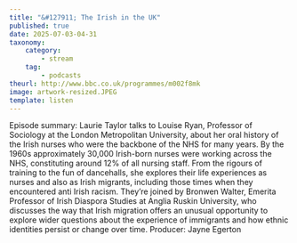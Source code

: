 ```yaml
---
title: "&#127911; The Irish in the UK"
published: true
date: 2025-07-03-04-31
taxonomy:
    category:
        - stream
    tag:
        - podcasts
theurl: http://www.bbc.co.uk/programmes/m002f8mk
image: artwork-resized.JPEG
template: listen
---
```


Episode summary: Laurie Taylor talks to Louise Ryan, Professor of Sociology at the London Metropolitan University, about her oral history of the Irish nurses who were the backbone of the NHS for many years. By the 1960s approximately 30,000 Irish-born nurses were working across the NHS, constituting around 12% of all nursing staff. From the rigours of training to the fun of dancehalls, she explores their life experiences as nurses and also as Irish migrants, including those times when they encountered anti Irish racism. They&rsquo;re joined by Bronwen Walter, Emerita Professor of Irish Diaspora Studies at Anglia Ruskin University, who discusses the way that Irish migration offers an unusual opportunity to explore wider questions about the experience of immigrants and how ethnic identities persist or change over time. Producer: Jayne Egerton
